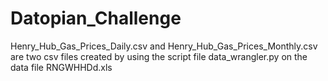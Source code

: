 # Datopian_Challenge
Henry_Hub_Gas_Prices_Daily.csv and Henry_Hub_Gas_Prices_Monthly.csv are two csv files created by using the script file data_wrangler.py on the data file RNGWHHDd.xls
